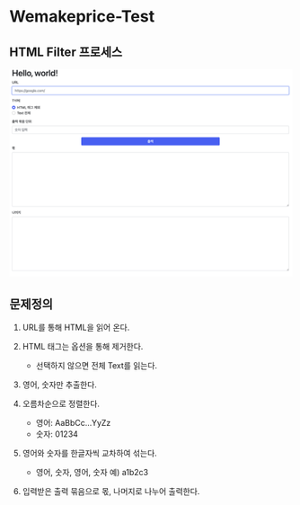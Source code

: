 # Wemakeprice-Test

## HTML Filter 프로세스
![Image of Yaktocat](image.png)

## 문제정의
1. URL를 통해 HTML을 읽어 온다.
2. HTML 태그는 옵션을 통해 제거한다. 
   * 선택하지 않으면 전체 Text를 읽는다. 
3. 영어, 숫자만 추출한다. 
4. 오름차순으로 정렬한다. 
    * 영어: AaBbCc...YyZz
    * 숫자: 01234
   
5. 영어와 숫자를 한글자씩 교차하여 섞는다.
   * 영어, 숫자, 영어, 숫자 예) a1b2c3
   
6. 입력받은 출력 묶음으로 몫, 나머지로 나누어 출력한다. 

